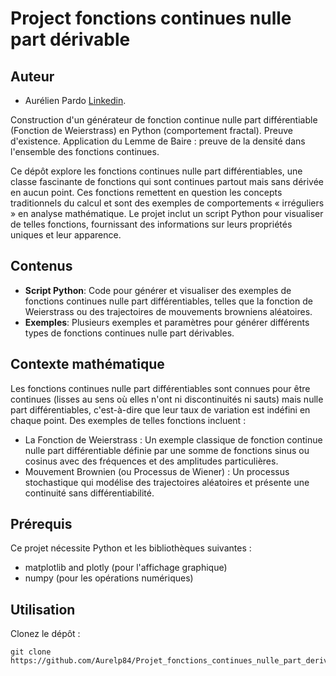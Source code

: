 # Project fonctions continues nulle part dérivable

## Auteur

- Aurélien Pardo [Linkedin](www.linkedin.com/in/aurélien-pardo-24a02324b).


Construction d'un générateur de fonction continue nulle part différentiable (Fonction de Weierstrass) en Python (comportement fractal). Preuve d'existence. Application du Lemme de Baire : preuve de la densité dans l'ensemble des fonctions continues.

Ce dépôt explore les fonctions continues nulle part différentiables, une classe fascinante de fonctions qui sont continues partout mais sans dérivée en aucun point. Ces fonctions remettent en question les concepts traditionnels du calcul et sont des exemples de comportements « irréguliers » en analyse mathématique. Le projet inclut un script Python pour visualiser de telles fonctions, fournissant des informations sur leurs propriétés uniques et leur apparence.

## Contenus

- **Script Python**: Code pour générer et visualiser des exemples de fonctions continues nulle part différentiables, telles que la fonction de Weierstrass ou des trajectoires de mouvements browniens aléatoires.
- **Exemples**: Plusieurs exemples et paramètres pour générer différents types de fonctions continues nulle part dérivables.

## Contexte mathématique

Les fonctions continues nulle part différentiables sont connues pour être continues (lisses au sens où elles n'ont ni discontinuités ni sauts) mais nulle part différentiables, c'est-à-dire que leur taux de variation est indéfini en chaque point. Des exemples de telles fonctions incluent :

  - La Fonction de Weierstrass : Un exemple classique de fonction continue nulle part différentiable définie par une somme de fonctions sinus ou cosinus avec des fréquences et des amplitudes particulières.
  - Mouvement Brownien (ou Processus de Wiener) : Un processus stochastique qui modélise des trajectoires aléatoires et présente une continuité sans différentiabilité.

## Prérequis

Ce projet nécessite Python et les bibliothèques suivantes :

- matplotlib and plotly (pour l'affichage graphique)
- numpy (pour les opérations numériques)

## Utilisation

Clonez le dépôt :
    
    git clone https://github.com/Aurelp84/Projet_fonctions_continues_nulle_part_derivable.git

